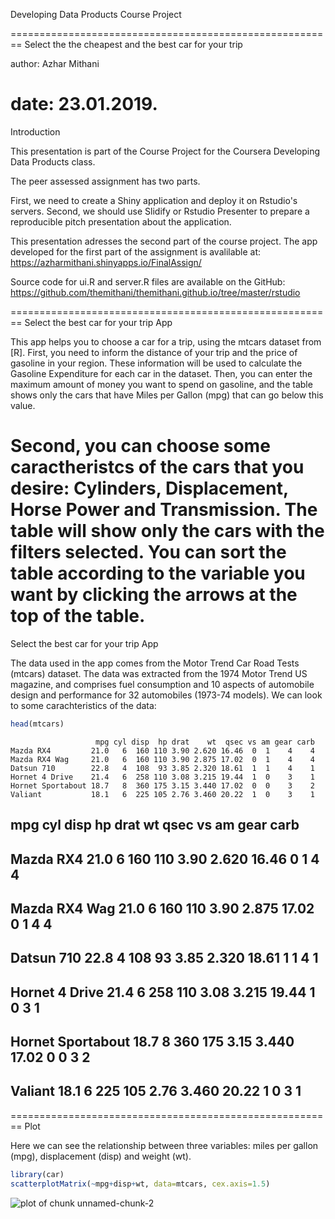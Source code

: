 Developing Data Products
Course Project

========================================================
Select the the cheapest and the best car for your trip

author: Azhar Mithani

date: 23.01.2019.
========================================================
Introduction

This presentation is part of the Course Project for the Coursera Developing Data Products class.

The peer assessed assignment has two parts.

First, we need to create a Shiny application and deploy it on Rstudio's servers.
Second, we should use Slidify or Rstudio Presenter to prepare a reproducible pitch presentation about the application.

This presentation adresses the second part of the course project.
The app developed for the first part of the assignment is avalilable at:
https://azharmithani.shinyapps.io/FinalAssign/

Source code for ui.R and server.R files are available on the GitHub:
https://github.com/themithani/themithani.github.io/tree/master/rstudio

========================================================
Select the best car for your trip App

This app helps you to choose a car for a trip, using the mtcars dataset from [R].
First, you need to inform the distance of your trip and the price of gasoline in your region. These information will be used to calculate the Gasoline Expenditure for each car in the dataset. Then, you can enter the maximum amount of money you want to spend on gasoline, and the table shows only the cars that have Miles per Gallon (mpg) that can go below this value.

Second, you can choose some caractheristcs of the cars that you desire: Cylinders, Displacement, Horse Power and Transmission. The table will show only the cars with the filters selected. You can sort the table according to the variable you want by clicking the arrows at the top of the table.
========================================================
Select the best car for your trip App

The data used in the app comes from the Motor Trend Car Road Tests (mtcars) dataset. The data was extracted from the 1974 Motor Trend US magazine, and comprises fuel consumption and 10 aspects of automobile design and performance for 32 automobiles (1973-74 models). We can look to some carachteristics of the data:

```r
head(mtcars)
```

```
                   mpg cyl disp  hp drat    wt  qsec vs am gear carb
Mazda RX4         21.0   6  160 110 3.90 2.620 16.46  0  1    4    4
Mazda RX4 Wag     21.0   6  160 110 3.90 2.875 17.02  0  1    4    4
Datsun 710        22.8   4  108  93 3.85 2.320 18.61  1  1    4    1
Hornet 4 Drive    21.4   6  258 110 3.08 3.215 19.44  1  0    3    1
Hornet Sportabout 18.7   8  360 175 3.15 3.440 17.02  0  0    3    2
Valiant           18.1   6  225 105 2.76 3.460 20.22  1  0    3    1
```

##                    mpg cyl disp  hp drat    wt  qsec vs am gear carb
## Mazda RX4         21.0   6  160 110 3.90 2.620 16.46  0  1    4    4
## Mazda RX4 Wag     21.0   6  160 110 3.90 2.875 17.02  0  1    4    4
## Datsun 710        22.8   4  108  93 3.85 2.320 18.61  1  1    4    1
## Hornet 4 Drive    21.4   6  258 110 3.08 3.215 19.44  1  0    3    1
## Hornet Sportabout 18.7   8  360 175 3.15 3.440 17.02  0  0    3    2
## Valiant           18.1   6  225 105 2.76 3.460 20.22  1  0    3    1
========================================================
Plot

Here we can see the relationship between three variables: miles per gallon (mpg), displacement (disp) and weight (wt).


```r
library(car)
scatterplotMatrix(~mpg+disp+wt, data=mtcars, cex.axis=1.5)
```

![plot of chunk unnamed-chunk-2](mcPres-figure/unnamed-chunk-2-1.png)
